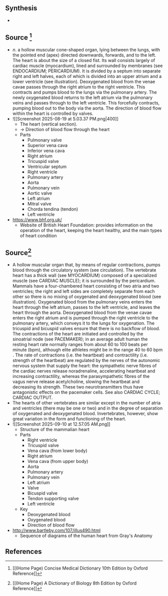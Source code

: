## Synthesis
- 
## Source [^1]
- $n$. a hollow muscular cone-shaped organ, lying between the lungs, with the pointed end (apex) directed downwards, forwards, and to the left. The heart is about the size of a closed fist. Its wall consists largely of cardiac muscle (myocardium), lined and surrounded by membranes (see ENDOCARDIUM; PERICARDIUM). It is divided by a septum into separate right and left halves, each of which is divided into an upper atrium and a lower ventricle (see illustration). Deoxygenated blood from the venae cavae passes through the right atrium to the right ventricle. This contracts and pumps blood to the lungs via the pulmonary artery. The newly oxygenated blood returns to the left atrium via the pulmonary veins and passes through to the left ventricle. This forcefully contracts, pumping blood out to the body via the aorta. The direction of blood flow within the heart is controlled by valves.
- ![[Screenshot 2025-08-19 at 5.03.37 PM.png|400]]
	- The heart (vertical section).
	- $\rightarrow$ Direction of blood flow through the heart
	- Parts
		- Pulmonary valve
		- Superior vena cava
		- Inferior vena cava
		- Right atrium
		- Tricuspid valve
		- Ventricular septum
		- Right ventricle
		- Pulmonary artery
		- Aorta
		- Pulmonary vein
		- Aortic valve
		- Left atrium
		- Mitral valve
		- Chorda tendina (tendon)
		- Left ventricle
- https://www.bhf.org.uk/
	- Website of British Heart Foundation: provides information on the operation of the heart, keeping the heart healthy, and the main types of heart condition
## Source[^2]
- A hollow muscular organ that, by means of regular contractions, pumps blood through the circulatory system (see circulation). The vertebrate heart has a thick wall (see MYOCARDIUM) composed of a specialized muscle (see CARDIAC MUSCLE); it is surrounded by the pericardium. Mammals have a four-chambered heart consisting of two atria and two ventricles; the right and left sides are completely separate from each other so there is no mixing of oxygenated and deoxygenated blood (see illustration). Oxygenated blood from the pulmonary veins enters the heart through the left atrium, passes to the left ventricle, and leaves the heart through the aorta. Deoxygenated blood from the venae cavae enters the right atrium and is pumped through the right ventricle to the pulmonary artery, which conveys it to the lungs for oxygenation. The tricuspid and bicuspid valves ensure that there is no backflow of blood. The contractions of the heart are initiated and controlled by the sinoatrial node (see PACEMAKER); in an average adult human the resting heart rate normally ranges from about 60 to 100 beats per minute (bpm), although elite athletes might be in the range 40 to 60 bpm . The rate of contractions (i.e. the heartbeat) and contractility (i.e. strength of the heartbeat) are regulated by the nerves of the autonomic nervous system that supply the heart: the sympathetic nerve fibres of the cardiac nerves release noradrenaline, accelerating heartbeat and increasing contractility, whereas the parasympathetic fibres of the vagus nerve release acetylcholine, slowing the heartbeat and decreasing its strength. These two neurotransmitters thus have antagonistic effects on the pacemaker cells. See also CARDIAC CYCLE; CARDIAC OUTPUT.
- The hearts of other vertebrates are similar except in the number of atria and ventricles (there may be one or two) and in the degree of separation of oxygenated and deoxygenated blood. Invertebrates, however, show great variation in the form and functioning of the heart.
- ![[Screenshot 2025-09-10 at 12.57.05 AM.png]]
	- Structure of the mammalian heart
	- Parts
		- Right ventricle
		- Tricuspid valve
		- Vena cava (from lower body)
		- Right atrium
		- Vena cava (from upper body)
		- Aorta
		- Pulmonary artery
		- Pulmonary vein
		- Left atrium
		- Valve
		- Bicuspid valve
		- Tendon supporting valve
		- Left ventricle
	- Key
		- Deoxygenated blood
		- Oxygenated blood
		- Direction of blood flow
- http://www.bartleby.com/107/illus490.html
	- Sequence of diagrams of the human heart from Gray's Anatomy
## References

[^1]: [[(Home Page) Concise Medical Dictionary 10th Edition by Oxford Reference]]
[^2]: [[(Home Page) A Dictionary of Biology 8th Edition by Oxford Reference]]